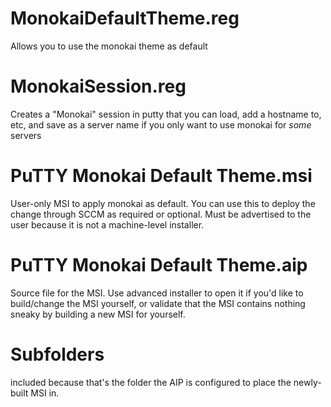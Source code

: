 # MonokaiDefaultTheme.reg
Allows you to use the monokai theme as default

# MonokaiSession.reg
Creates a "Monokai" session in putty that you can load, add a hostname to, etc, and save as a server name if you only want to use monokai for _some_ servers

# PuTTY Monokai Default Theme.msi
User-only MSI to apply monokai as default. You can use this to deploy the change through SCCM as required or optional. Must be advertised to the user because it is not a machine-level installer.

# PuTTY Monokai Default Theme.aip
Source file for the MSI. Use advanced installer to open it if you'd like to build/change the MSI yourself, or validate that the MSI contains nothing sneaky by building a new MSI for yourself.

# Subfolders
included because that's the folder the AIP is configured to place the newly-built MSI in.
